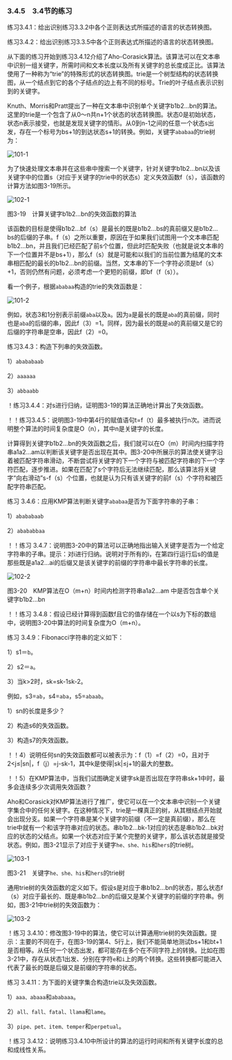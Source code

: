 ### 3.4.5　3.4节的练习

练习3.4.1：给出识别练习3.3.2中各个正则表达式所描述的语言的状态转换图。

练习3.4.2：给出识别练习3.3.5中各个正则表达式所描述的语言的状态转换图。

从下面的练习开始到练习3.4.12介绍了Aho-Corasick算法。该算法可以在文本串中识别一组关键字，所需时间和文本长度以及所有关键字的总长度成正比。该算法使用了一种称为“trie”的特殊形式的状态转换图。trie是一个树型结构的状态转换图，从一个结点到它的各个子结点的边上有不同的标号。Trie的叶子结点表示识别到的关键字。

Knuth、Morris和Pratt提出了一种在文本串中识别单个关键字b1b2…bn的算法。这里的trie是一个包含了从0～n共n+1个状态的状态转换图。状态0是初始状态，状态n表示接受，也就是发现关键字的情形。从0到n-1之间的任意一个状态s出发，存在一个标号为bs+1的到达状态s+1的转换。例如，关键字`ababaa`的trie树为：

![101-1](../Images/image04074.jpeg)

为了快速处理文本串并在这些串中搜索一个关键字，针对关键字b1b2…bn以及该关键字中的位置s（对应于关键字的trie中的状态s）定义失效函数f（s），该函数的计算方法如图3-19所示。

![102-1](../Images/image04075.jpeg)

图3-19　计算关键字b1b2…bn的失效函数的算法

该函数的目标是使得b1b2…bf（s）是最长的既是b1b2…bs的真前缀又是b1b2…bs的后缀的子串。f（s）之所以重要，原因在于如果我们试图用一个文本串匹配b1b2…bn，并且我们已经匹配了前s个位置，但此时匹配失败（也就是说文本串的下一个位置并不是bs+1），那么f（s）就是可能和以我们的当前位置为结尾的文本串相匹配的最长的b1b2…bn的前缀。当然，文本串的下一个字符必须是bf（s）+1，否则仍然有问题，必须考虑一个更短的前缀，即bf（f（s））。

看一个例子，根据`ababaa`构造的trie的失效函数是：

![101-2](../Images/image04076.jpeg)

例如，状态3和1分别表示前缀`aba`以及`a`。因为`a`是最长的既是`aba`的真前缀，同时也是`aba`的后缀的串，因此f（3）=1。同样，因为最长的既是`ab`的真前缀又是它的后缀的字符串是空串，因此f（2）=0。

练习3.4.3：构造下列串的失效函数。

1）`abababaab`

2）`aaaaaa`

3）`abbaabb`

！练习3.4.4：对s进行归纳，证明图3-19的算法正确地计算出了失效函数。

！！练习3.4.5：说明图3-19中第4行的赋值语句t=f（t）最多被执行n次。进而说明整个算法的时间复杂度是O（n），其中n是关键字的长度。

计算得到关键字b1b2…bn的失效函数之后，我们就可以在O（m）时间内扫描字符串a1a2…am以判断该关键字是否出现在其中。图3-20中所展示的算法使关键字沿着被匹配字符串滑动，不断尝试将关键字的下一个字符与被匹配字符串的下一个字符匹配，逐步推进。如果在匹配了s个字符后无法继续匹配，那么该算法将关键字“向右滑动”s-f（s）个位置，也就是认为只有该关键字的前f（s）个字符和被匹配字符串匹配。

练习 3.4.6：应用KMP算法判断关键字`ababaa`是否为下面字符串的子串：

1）`abababaab`

2）`abababbaa`

！！练习 3.4.7：说明图3-20中的算法可以正确地指出输入关键字是否为一个给定字符串的子串。提示：对i进行归纳。说明对于所有的i，在第四行运行后s的值是那些既是a1a2…ai的后缀又是该关键字的前缀的字符串中最长字符串的长度。

![102-2](../Images/image04077.jpeg)

图3-20　KMP算法在O（m+n）时间内检测字符串a1a2…am 中是否包含单个关键字b1b2…bn

！！练习 3.4.8：假设已经计算得到函数f且它的值存储在一个以s为下标的数组中，说明图3-20中算法的时间复杂度为O（m+n）。

练习 3.4.9：Fibonacci字符串的定义如下：

1）s1＝`b`。

2）s2＝`a`。

3）当k>2时，sk=sk-1sk-2。

例如，s3=`ab`，s4=`aba`，s5=`abaab`。

1）sn的长度是多少？

2）构造s6的失效函数。

3）构造s7的失效函数。

！！4）说明任何sn的失效函数都可以被表示为：f（1）=f（2）=0，且对于2<j≤|sn|，f（j）=j-sk-1，其中k是使得|sk|≤j+1的最大的整数。

！！5）在KMP算法中，当我们试图确定关键字sk是否出现在字符串sk+1中时，最多会连续多少次调用失效函数？

Aho和Corasick对KMP算法进行了推广，使它可以在一个文本串中识别一个关键字集合中的任何关键字。在这种情况下，trie是一棵真正的树，从其根结点开始就会出现分支。如果一个字符串是某个关键字的前缀（不一定是真前缀），那么在trie中就有一个和该字符串对应的状态。串b1b2…bk-1对应的状态是串b1b2…bk对应的状态的父结点。如果一个状态对应于某个完整的关键字，那么该状态就是接受状态。例如，图3-21显示了对应于关键字`he、she、his`和`hers`的trie树。

![103-1](../Images/image04078.jpeg)

图3-21　关键字`he、she、his`和`hers`的trie树

通用trie树的失效函数的定义如下。假设s是对应于串b1b2…bn的状态，那么状态f（s）对应于最长的、既是串b1b2…bn的后缀又是某个关键字的前缀的字符串。例如，图3-21中trie树的失效函数为：

![103-2](../Images/image04079.jpeg)

！练习 3.4.10：修改图3-19中的算法，使它可以计算通用trie树的失效函数。提示：主要的不同在于，在图3-19的第4、5行上，我们不能简单地测试bs+1和bt+1是否相等。从任何一个状态出发，都可能存在多个在不同字符上的转换。比如在图3-21中，存在从状态1出发、分别在字符`e`和`i`上的两个转换。这些转换都可能进入代表了最长的既是后缀又是前缀的字符串的状态。

练习 3.4.11：为下面的关键字集合构造trie以及失效函数。

1）`aaa、abaaa`和`ababaaa`。

2）`all、fall、fatal、llama`和`lame`。

3）`pipe、pet、item、temper`和`perpetual`。

！练习 3.4.12：说明练习3.4.10中所设计的算法的运行时间和所有关键字长度的总和成线性关系。
